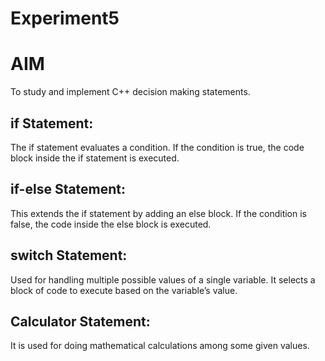 # Experiment5
# AIM
To study and implement C++ decision making statements.

## if Statement:
The if statement evaluates a condition. If the condition is true, the code block inside the if statement is executed.

## if-else Statement:
This extends the if statement by adding an else block. If the condition is false, the code inside the else block is executed.

## switch Statement:
Used for handling multiple possible values of a single variable. It selects a block of code to execute based on the variable’s value.

## Calculator Statement:
It is used for doing mathematical calculations among some given values.



